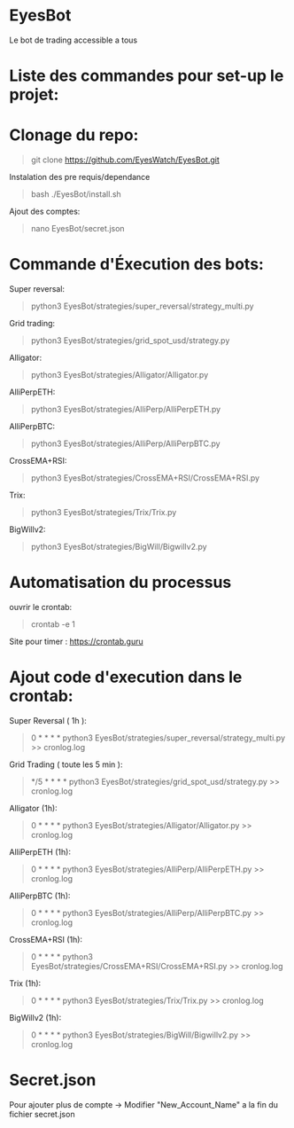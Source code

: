 # EyesBot
 Le bot de trading accessible a tous 


# Liste des commandes pour set-up le projet:

# Clonage du repo:

>git clone https://github.com/EyesWatch/EyesBot.git

Instalation des pre requis/dependance

>bash ./EyesBot/install.sh

Ajout des comptes:

>nano EyesBot/secret.json

# Commande d'Éxecution des bots:
Super reversal:

>python3 EyesBot/strategies/super_reversal/strategy_multi.py

Grid trading:

>python3 EyesBot/strategies/grid_spot_usd/strategy.py

Alligator:

>python3 EyesBot/strategies/Alligator/Alligator.py

AlliPerpETH:

>python3 EyesBot/strategies/AlliPerp/AlliPerpETH.py

AlliPerpBTC:

>python3 EyesBot/strategies/AlliPerp/AlliPerpBTC.py

CrossEMA+RSI:

>python3 EyesBot/strategies/CrossEMA+RSI/CrossEMA+RSI.py

Trix:

>python3 EyesBot/strategies/Trix/Trix.py

BigWillv2:

>python3 EyesBot/strategies/BigWill/Bigwillv2.py

# Automatisation du processus
ouvrir le crontab:

>crontab -e 
>1

Site pour timer : https://crontab.guru

# Ajout code d'execution dans le crontab:

Super Reversal ( 1h ):

>0 * * * * python3 EyesBot/strategies/super_reversal/strategy_multi.py >> cronlog.log

Grid Trading ( toute les 5 min ):

>*/5 * * * * python3 EyesBot/strategies/grid_spot_usd/strategy.py >> cronlog.log

Alligator (1h):

>0 * * * * python3 EyesBot/strategies/Alligator/Alligator.py >> cronlog.log

AlliPerpETH (1h):

>0 * * * * python3 EyesBot/strategies/AlliPerp/AlliPerpETH.py >> cronlog.log

AlliPerpBTC (1h):

>0 * * * * python3 EyesBot/strategies/AlliPerp/AlliPerpBTC.py >> cronlog.log

CrossEMA+RSI (1h):

>0 * * * * python3 EyesBot/strategies/CrossEMA+RSI/CrossEMA+RSI.py >> cronlog.log

Trix (1h):

>0 * * * * python3 EyesBot/strategies/Trix/Trix.py >> cronlog.log


BigWillv2 (1h):

>0 * * * * python3 EyesBot/strategies/BigWill/Bigwillv2.py >> cronlog.log



# Secret.json
Pour ajouter plus de compte -> Modifier "New_Account_Name" a la fin du fichier secret.json

